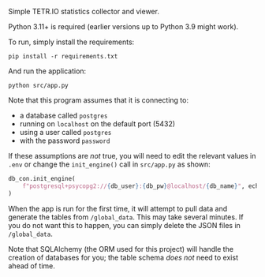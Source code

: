 Simple TETR.IO statistics collector and viewer.

Python 3.11+ is required (earlier versions up to Python 3.9 might work).

To run, simply install the requirements:
```
pip install -r requirements.txt
```

And run the application:
```
python src/app.py
```

Note that this program assumes that it is connecting to:
- a database called `postgres`
- running on `localhost` on the default port (5432)
- using a user called `postgres`
- with the password `password`

If these assumptions are *not* true, you will need to edit the relevant values in `.env` or change the `init_engine()` call in `src/app.py` as shown:
```python
db_con.init_engine(
    f"postgresql+psycopg2://{db_user}:{db_pw}@localhost/{db_name}", echo=False
)
```

When the app is run for the first time, it will attempt to pull data and generate the tables from `/global_data`. This may take several minutes. If you do not want this to happen, you can simply delete the JSON files in `/global_data`.

Note that SQLAlchemy (the ORM used for this project) will handle the creation of databases for you; the table schema *does not* need to exist ahead of time.